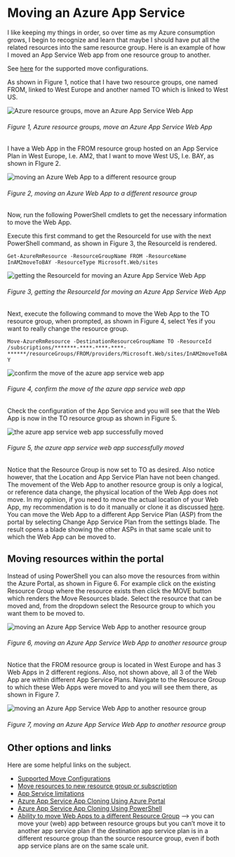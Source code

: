 # Moving an Azure App Service

I like keeping my things in order, so over time as my Azure consumption grows, I begin to recognize and learn that maybe I should have put all the related resources into the same resource group.  Here is an example of how I moved an App Service Web app from one resource group to another.

See [here][LINK1] for the supported move configurations.

As shown in Figure 1, notice that I have two resource groups, one named FROM, linked to West Europe and another named TO which is linked to West US.

![Azure resource groups, move an Azure App Service Web App][FIGURE1]
###### Figure 1, Azure resource groups, move an Azure App Service Web App

I have a Web App in the FROM resource group hosted on an App Service Plan in West Europe, I.e. AM2, that I want to move West US, I.e. BAY, as shown in FIgure 2.

![moving an Azure Web App to a different resource group][FIGURE2]
###### Figure 2, moving an Azure Web App to a different resource group

Now, run the following PowerShell cmdlets to get the necessary information to move the Web App.

Execute this first command to get the ResourceId for use with the next PowerShell command, as shown in Figure 3, the ResourceId is rendered.

```Get-AzureRmResource -ResourceGroupName FROM -ResourceName InAM2moveToBAY -ResourceType Microsoft.Web/sites```

![getting the ResourceId for moving an Azure App Service Web App][FIGURE3]
###### Figure 3, getting the ResourceId for moving an Azure App Service Web App

Next, execute the following command to move the Web App to the TO resource group, when prompted, as shown in Figure 4, select Yes if you want to really change the resource group.

```Move-AzureRmResource -DestinationResourceGroupName TO -ResourceId /subscriptions/*******-****-****-****-******/resourceGroups/FROM/providers/Microsoft.Web/sites/InAM2moveToBAY```

![confirm the move of the azure app service web app][FIGURE4]
###### Figure 4, confirm the move of the azure app service web app

Check the configuration of the App Service and you will see that the Web App is now in the TO resource group as shown in Figure 5.

![the azure app service web app successfully moved][FIGURE5]
###### Figure 5, the azure app service web app successfully moved

Notice that the Resource Group is now set to TO as desired.  Also notice however, that the Location and App Service Plan have not been changed.  The movement of the Web App to another resource group is only a logical, or reference data change, the physical location of the Web App does not move.  In my opinion, if you need to move the actual location of your Web App, my recommendation is to do it manually or clone it as discussed [here][LINK2].  You can move the Web App to a different App Service Plan (ASP) from the portal by selecting Change App Service Plan from the settings blade.  The result opens a blade showing the other ASPs in that same scale unit to which the Web App can be moved to.

## Moving resources within the portal

Instead of using PowerShell you can also move the resources from within the Azure Portal, as shown in Figure 6.  For example click on the existing Resource Group where the resource exists then click the MOVE button which renders the Move Resources blade.  Select the resource that can be moved and, from the dropdown select the Resource group to which you want them to be moved to.

![moving an Azure App Service Web App to another resource group][FIGURE6]
###### Figure 6, moving an Azure App Service Web App to another resource group

Notice that the FROM resource group is located in West Europe and has 3 Web Apps in 2 different regions.  Also, not shown above, all 3 of the Web App are within different App Service Plans.  Navigate to the Resource Group to which these Web Apps were moved to and you will see them there, as shown in Figure 7.

![moving an Azure App Service Web App to another resource group][FIGURE7]
###### Figure 7, moving an Azure App Service Web App to another resource group

## Other options and links

Here are some helpful links on the subject.

+ [Supported Move Configurations][LINK3]
+ [Move resources to new resource group or subscription][LINK4]
+ [App Service limitations][LINK5]
+ [Azure App Service App Cloning Using Azure Portal][LINK6]
+ [Azure App Service App Cloning Using PowerShell][LINK7]
+ [Ability to move Web Apps to a different Resource Group][LINK8] –> you can move your (web) app between resource groups but you can’t move it to another app service plan if the destination app service plan is in a different resource group than the source resource group, even if both app service plans are on the same scale unit.

[FIGURE1]: ../images/2016/msdn-1015.png "Figure 1, Azure resource groups, move an Azure App Service Web App"
[FIGURE2]: ../images/2016/msdn-1016.png "Figure 2, moving an Azure Web App to a different resource group"
[FIGURE3]: ../images/2016/msdn-1017.png "Figure 3, getting the ResourceId for moving an Azure App Service Web App"
[FIGURE4]: ../images/2016/msdn-1018.png "Figure 4, confirm the move of the azure app service web app"
[FIGURE5]: ../images/2016/msdn-1019.png "Figure 5, the azure app service web app successfully moved"
[FIGURE6]: ../images/2016/msdn-1020.png "Figure 6, moving an Azure App Service Web App to another resource group"
[FIGURE7]: ../images/2016/msdn-1021.png "Figure 7, Feature"

[LINK1]: https://azure.microsoft.com/en-us/documentation/articles/app-service-move-resources/
[LINK2]: https://azure.microsoft.com/en-us/documentation/articles/app-service-web-app-cloning-portal/
[LINK3]: https://azure.microsoft.com/en-gb/documentation/articles/app-service-move-resources/
[LINK4]: https://azure.microsoft.com/en-gb/documentation/articles/resource-group-move-resources/
[LINK5]: https://azure.microsoft.com/en-gb/documentation/articles/resource-group-move-resources/#app-service-limitations
[LINK6]: https://azure.microsoft.com/en-us/documentation/articles/app-service-web-app-cloning-portal/
[LINK7]: https://azure.microsoft.com/en-us/documentation/articles/app-service-web-app-cloning/
[LINK8]: https://feedback.azure.com/forums/169385-web-apps-formerly-websites/suggestions/8274639-ability-to-move-web-apps-to-a-different-resource-g?tracking_code=527e68102c912a972692fd5b41ceedbd

